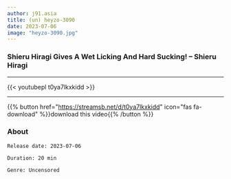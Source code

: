 ```yaml
---
author: j91.asia
title: (un) heyzo-3090
date: 2023-07-06
image: "heyzo-3090.jpg"
---
```


### Shieru Hiragi Gives A Wet Licking And Hard Sucking! – Shieru Hiragi
___

{{< youtubepl t0ya7lkxkidd >}}
___

{{% button href="https://streamsb.net/d/t0ya7lkxkidd" icon="fas fa-download" %}}download this video{{% /button %}}
### About

`Release date: 2023-07-06`

`Duration: 20 min`

`Genre:	Uncensored`